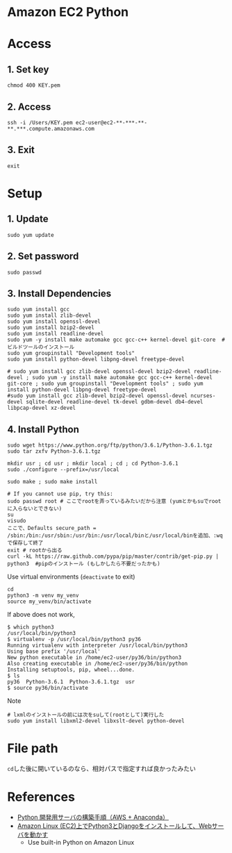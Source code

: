 # Amazon EC2 Python

# Access
## 1. Set key
`chmod 400 KEY.pem`

## 2. Access
`ssh -i /Users/KEY.pem ec2-user@ec2-**-***-**-**.***.compute.amazonaws.com`

## 3. Exit
`exit`

# Setup
## 1. Update
`sudo yum update`

## 2. Set password
`sudo passwd`

## 3. Install Dependencies
```terminal
sudo yum install gcc
sudo yum install zlib-devel
sudo yum install openssl-devel
sudo yum install bzip2-devel
sudo yum install readline-devel
sudo yum -y install make automake gcc gcc-c++ kernel-devel git-core  # ビルドツールのインストール
sudo yum groupinstall "Development tools"
sudo yum install python-devel libpng-devel freetype-devel

# sudo yum install gcc zlib-devel openssl-devel bzip2-devel readline-devel ; sudo yum -y install make automake gcc gcc-c++ kernel-devel git-core ; sudo yum groupinstall "Development tools" ; sudo yum install python-devel libpng-devel freetype-devel
#sudo yum install gcc zlib-devel bzip2-devel openssl-devel ncurses-devel sqlite-devel readline-devel tk-devel gdbm-devel db4-devel libpcap-devel xz-devel
```

## 4. Install Python
```termial
sudo wget https://www.python.org/ftp/python/3.6.1/Python-3.6.1.tgz
sudo tar zxfv Python-3.6.1.tgz

mkdir usr ; cd usr ; mkdir local ; cd ; cd Python-3.6.1
sudo ./configure --prefix=/usr/local

sudo make ; sudo make install

# If you cannot use pip, try this:
sudo passwd root # ここでrootを弄っているみたいだから注意 (yumとかもsuでrootに入らないとできない)
su
visudo
ここで、Defaults secure_path = /sbin:/bin:/usr/sbin:/usr/bin:/usr/local/binと/usr/local/binを追加、:wqで保存して終了
exit # rootから出る
curl -kL https://raw.github.com/pypa/pip/master/contrib/get-pip.py | python3  #pipのインストール (もしかしたら不要だったかも)
```

Use virtual environments (`deactivate` to exit)
```terminal
cd
python3 -m venv my_venv
source my_venv/bin/activate
```
If above does not work,
```terminal
$ which python3
/usr/local/bin/python3
$ virtualenv -p /usr/local/bin/python3 py36
Running virtualenv with interpreter /usr/local/bin/python3
Using base prefix '/usr/local'
New python executable in /home/ec2-user/py36/bin/python3
Also creating executable in /home/ec2-user/py36/bin/python
Installing setuptools, pip, wheel...done.
$ ls
py36  Python-3.6.1  Python-3.6.1.tgz  usr
$ source py36/bin/activate
```

Note
```terminal
# lxmlのインストールの前には次をsuして(rootとして)実行した
sudo yum install libxml2-devel libxslt-devel python-devel
```

# File path
`cd`した後に開いているのなら、相対パスで指定すれば良かったみたい

# References
* [Python 開発用サーバの構築手順（AWS + Anaconda）](http://qiita.com/Salinger/items/c7b87d7000e48be6ebe2)
* [Amazon Linux (EC2)上でPython3とDjangoをインストールして、Webサーバを動かす](http://qiita.com/KeijiYONEDA/items/f9cf37cfc359aa893797)
  * Use built-in Python on Amazon Linux

